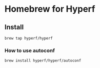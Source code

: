 # Homebrew for Hyperf

## Install

```shell
brew tap hyperf/hyperf
```

### How to use autoconf

```shell
brew install hyperf/hyperf/autoconf
```
